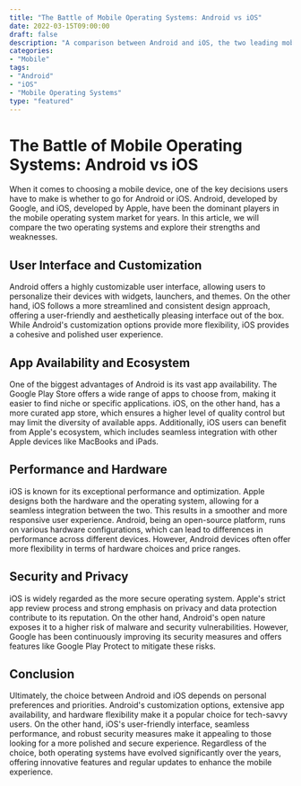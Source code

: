 ```yaml
--- 
title: "The Battle of Mobile Operating Systems: Android vs iOS" 
date: 2022-03-15T09:00:00 
draft: false 
description: "A comparison between Android and iOS, the two leading mobile operating systems." 
categories: 
- "Mobile" 
tags: 
- "Android" 
- "iOS" 
- "Mobile Operating Systems" 
type: "featured" 
--- 
```


# The Battle of Mobile Operating Systems: Android vs iOS

When it comes to choosing a mobile device, one of the key decisions users have to make is whether to go for Android or iOS. Android, developed by Google, and iOS, developed by Apple, have been the dominant players in the mobile operating system market for years. In this article, we will compare the two operating systems and explore their strengths and weaknesses.

## User Interface and Customization

Android offers a highly customizable user interface, allowing users to personalize their devices with widgets, launchers, and themes. On the other hand, iOS follows a more streamlined and consistent design approach, offering a user-friendly and aesthetically pleasing interface out of the box. While Android's customization options provide more flexibility, iOS provides a cohesive and polished user experience.

## App Availability and Ecosystem

One of the biggest advantages of Android is its vast app availability. The Google Play Store offers a wide range of apps to choose from, making it easier to find niche or specific applications. iOS, on the other hand, has a more curated app store, which ensures a higher level of quality control but may limit the diversity of available apps. Additionally, iOS users can benefit from Apple's ecosystem, which includes seamless integration with other Apple devices like MacBooks and iPads.

## Performance and Hardware

iOS is known for its exceptional performance and optimization. Apple designs both the hardware and the operating system, allowing for a seamless integration between the two. This results in a smoother and more responsive user experience. Android, being an open-source platform, runs on various hardware configurations, which can lead to differences in performance across different devices. However, Android devices often offer more flexibility in terms of hardware choices and price ranges.

## Security and Privacy

iOS is widely regarded as the more secure operating system. Apple's strict app review process and strong emphasis on privacy and data protection contribute to its reputation. On the other hand, Android's open nature exposes it to a higher risk of malware and security vulnerabilities. However, Google has been continuously improving its security measures and offers features like Google Play Protect to mitigate these risks.

## Conclusion

Ultimately, the choice between Android and iOS depends on personal preferences and priorities. Android's customization options, extensive app availability, and hardware flexibility make it a popular choice for tech-savvy users. On the other hand, iOS's user-friendly interface, seamless performance, and robust security measures make it appealing to those looking for a more polished and secure experience. Regardless of the choice, both operating systems have evolved significantly over the years, offering innovative features and regular updates to enhance the mobile experience.

